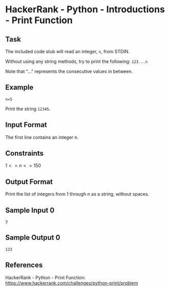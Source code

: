 # HackerRank - Python - Introductions - Print Function

## Task
The included code stub will read an integer, `n`, from STDIN.

Without using any string methods, try to print the following: `123...n`

Note that "..." represents the consecutive values in between.

## Example
`n=5`

Print the string `12345`.

## Input Format
The first line contains an integer n.

## Constraints
$1<=n<=150$

## Output Format
Print the list of integers from 1 through n as a string, without spaces.

## Sample Input 0
`3`

## Sample Output 0
`123`

## References
HackerRank - Python - Print Function: 
https://www.hackerrank.com/challenges/python-print/problem